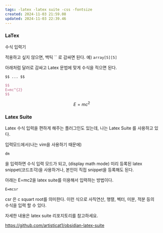 ```yaml
---
tags: -latex -latex suite -css -fontsize
created: 2024-11-03 21:59.08
updated: 2024-11-03 22:39.46
---
```


### LaTex
수식 입력기

적용하고 싶지 않으면, 백틱 `` 로  감싸면 된다.
예) `array[5][5]`

아래처럼 달러로 감싸고 Latex 문법에 맞게 수식을 적으면 된다.

```text
$$ ... $$
```

```latex
$$
E=mc^{2}
$$
```

$$
E=mc^{2}
$$


### Latex Suite
Latex 수식 입력을 편하게 해주는 플러그인도 있는데,
나는  Latex Suite 를 사용하고 있다.

입력모드에서(나는 vim을 사용하기 때문에) 
```txt
dm
```
을 입력하면 수식 입력 모드가 되고, (display math mode)
미리 등록된 latex snippet(코드조각)을 사용하거나, 본인이 직접 snippet을 등록해도 된다.

아래는 E=mc2을 latex suite를 이용해서 입력하는 방법이다.
```txt
E=mcsr
```
csr 은 c squart root를 의미한다.
이런 식으로 사칙연산, 행렬, 벡터, 미분, 적분 등의 수식을 입력 할 수 있다.

자세한 내용은 latex suite 리포지토리를 참고하세요.

https://github.com/artisticat1/obsidian-latex-suite
